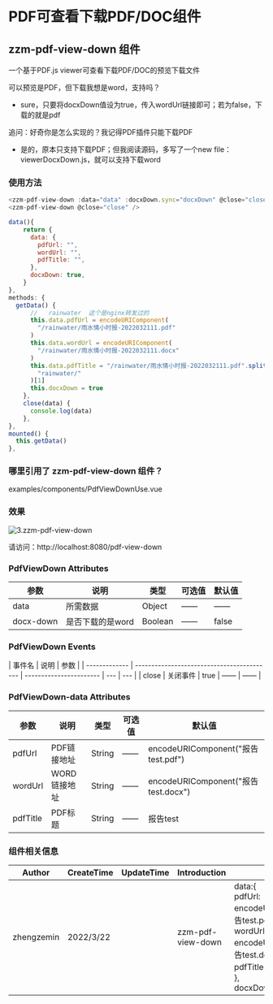 
# PDF可查看下载PDF/DOC组件

## zzm-pdf-view-down 组件

一个基于PDF.js viewer可查看下载PDF/DOC的预览下载文件


可以预览是PDF，但下载我想是word，支持吗？

* sure，只要将docxDown值设为true，传入wordUrl链接即可；若为false，下载的就是pdf


追问：好奇你是怎么实现的？我记得PDF插件只能下载PDF

* 是的，原本只支持下载PDF；但我阅读源码，多写了一个new file：viewerDocxDown.js，就可以支持下载word



### 使用方法

```javascript
<zzm-pdf-view-down :data="data" :docxDown.sync="docxDown" @close="close" />
<zzm-pdf-view-down @close="close" />

data(){
    return {
      data: {
        pdfUrl: "",
        wordUrl: "",
        pdfTitle: "",
      },
      docxDown: true,
    }
},
methods: {
  getData() {
      //   rainwater  这个是nginx转发过的
      this.data.pdfUrl = encodeURIComponent(
        "/rainwater/雨水情小时报-2022032111.pdf"
      )
      this.data.wordUrl = encodeURIComponent(
        "/rainwater/雨水情小时报-2022032111.docx"
      )
      this.data.pdfTitle = "/rainwater/雨水情小时报-2022032111.pdf".split(
        "rainwater/"
      )[1]
      this.docxDown = true
    },
    close(data) {
      console.log(data)
    },
},
mounted() {
  this.getData()
},
```

### 哪里引用了 zzm-pdf-view-down 组件？

examples/components/PdfViewDownUse.vue

### 效果

![3.zzm-pdf-view-down](https://gitee.com/zhengzem/graphic-bed/raw/master/img/20220322102923.png)

请访问：http://localhost:8080/pdf-view-down

### PdfViewDown Attributes

| 参数            | 说明                                        | 类型    | 可选值 | 默认值 |
| --------------- | ------------------------------------------- | ------- | ------ | ------ |
| data      | 所需数据                                  | Object  | ——     | ——     |
| docx-down      | 是否下载的是word                                  | Boolean  | ——     | false     |


### PdfViewDown Events

| 事件名        | 说明                                       | 参数                    |
| ------------- | ------------------------------------------ | ----------------------- | --- | --- |
| close     | 关闭事件               | true      | ——  | ——  |


### PdfViewDown-data Attributes

| 参数            | 说明                                        | 类型    | 可选值 | 默认值 |
| --------------- | ------------------------------------------- | ------- | ------ | ------ |
| pdfUrl      | PDF链接地址                                  | String  | ——     | encodeURIComponent("报告test.pdf")    |
| wordUrl      | WORD链接地址                                       | String  | ——     | encodeURIComponent("报告test.docx")     |
| pdfTitle      | PDF标题                                       | String  | ——     | 报告test     |


### 组件相关信息

| Author     | CreateTime | UpdateTime | Introduction | parameter                                                                                                                          |
| ---------- | ---------- | ---------- | ------------ | ---------------------------------------------------------------------------------------------------------------------------------- |
| zhengzemin | 2022/3/22  |            | zzm-pdf-view-down  | data:{ <br />pdfUrl: encodeURIComponent("报告test.pdf"), <br />wordUrl: encodeURIComponent("报告test.docx"), <br />pdfTitle: "报告test",<br />},<br />docxDown: true,<br />  |
